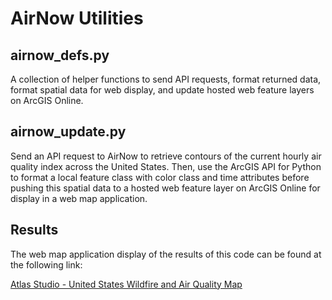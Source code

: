 # AirNow Utilities
 
## airnow_defs.py

A collection of helper functions to send API requests, format returned data, format spatial data for web display, and update hosted web feature layers on ArcGIS Online.

## airnow_update.py

Send an API request to AirNow to retrieve contours of the current hourly air quality index across the United States. Then, use the ArcGIS API for Python to format a local feature class with color class and time attributes before pushing this spatial data to a hosted web feature layer on ArcGIS Online for display in a web map application.

## Results

The web map application display of the results of this code can be found at the following link:

[Atlas Studio - United States Wildfire and Air Quality Map](https://www.atlasstud.io/usa-wildfire-air-quality)
